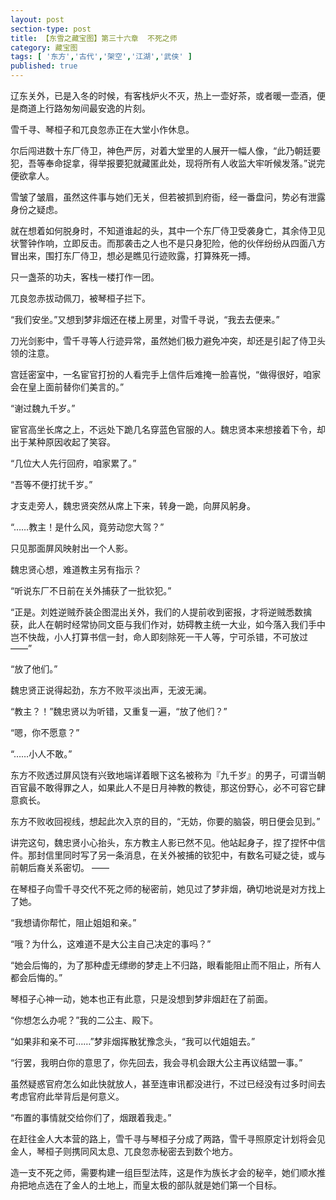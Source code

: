 ```yaml
---
layout: post
section-type: post
title: 【东雪之藏宝图】第三十六章  不死之师
category: 藏宝图
tags: [ '东方','古代','架空','江湖','武侠' ]
published: true
---
```

辽东关外，已是入冬的时候，有客栈炉火不灭，热上一壶好茶，或者暖一壶酒，便是商道上行路匆匆间最安逸的片刻。

雪千寻、琴桓子和兀良忽赤正在大堂小作休息。

尔后闯进数十东厂侍卫，神色严厉，对着大堂里的人展开一幅人像，“此乃朝廷要犯，吾等奉命捉拿，得举报要犯就藏匿此处，现将所有人收监大牢听候发落。”说完便欲拿人。

雪皱了皱眉，虽然这件事与她们无关，但若被抓到府衙，经一番盘问，势必有泄露身份之疑虑。

就在想着如何脱身时，不知道谁起的头，其中一个东厂侍卫受袭身亡，其余侍卫见状警钟作响，立即反击。而那袭击之人也不是只身犯险，他的伙伴纷纷从四面八方冒出来，围打东厂侍卫，想必是瞧见行迹败露，打算殊死一搏。

只一盏茶的功夫，客栈一楼打作一团。

兀良忽赤拔动佩刀，被琴桓子拦下。

“我们安坐。”又想到梦非烟还在楼上房里，对雪千寻说，“我去去便来。”

刀光剑影中，雪千寻等人行迹异常，虽然她们极力避免冲突，却还是引起了侍卫头领的注意。

宫廷密室中，一名宦官打扮的人看完手上信件后难掩一脸喜悦，“做得很好，咱家会在皇上面前替你们美言的。”

“谢过魏九千岁。”

宦官高坐长席之上，不远处下跪几名穿蓝色官服的人。魏忠贤本来想接着下令，却出于某种原因收起了笑容。

“几位大人先行回府，咱家累了。”

“吾等不便打扰千岁。”

才支走旁人，魏忠贤突然从席上下来，转身一跪，向屏风躬身。

“……教主！是什么风，竟劳动您大驾？”

只见那面屏风映射出一个人影。

魏忠贤心想，难道教主另有指示？

“听说东厂不日前在关外捕获了一批钦犯。”

“正是。刘姓逆贼乔装企图混出关外，我们的人提前收到密报，才将逆贼悉数擒获，此人在朝时经常协同文臣与我们作对，妨碍教主统一大业，如今落入我们手中岂不快哉，小人打算书信一封，命人即刻除死一干人等，宁可杀错，不可放过——”

“放了他们。”

魏忠贤正说得起劲，东方不败平淡出声，无波无澜。

“教主？！”魏忠贤以为听错，又重复一遍，“放了他们？”

“嗯，你不愿意？”

“……小人不敢。”

东方不败透过屏风饶有兴致地端详着眼下这名被称为『九千岁』的男子，可谓当朝百官最不敢得罪之人，如果此人不是日月神教的教徒，那这份野心，必不可容它肆意疯长。

东方不败收回视线，想起此次入京的目的，“无妨，你要的脑袋，明日便会见到。”

讲完这句，魏忠贤小心抬头，东方教主人影已然不见。他站起身子，捏了捏怀中信件。那封信里同时写了另一条消息，在关外被捕的钦犯中，有数名可疑之徒，或与前朝后裔关系密切。
——

在琴桓子向雪千寻交代不死之师的秘密前，她见过了梦非烟，确切地说是对方找上了她。

“我想请你帮忙，阻止姐姐和亲。”

“哦？为什么，这难道不是大公主自己决定的事吗？”

“她会后悔的，为了那种虚无缥缈的梦走上不归路，眼看能阻止而不阻止，所有人都会后悔的。”

琴桓子心神一动，她本也正有此意，只是没想到梦非烟赶在了前面。

“你想怎么办呢？”我的二公主、殿下。

“如果非和亲不可……”梦非烟挥散犹豫念头，“我可以代姐姐去。”

“行罢，我明白你的意思了，你先回去，我会寻机会跟大公主再议结盟一事。”

虽然疑惑官府怎么如此快就放人，甚至连审讯都没进行，不过已经没有过多时间去考虑官府此举背后是何意义。

“布置的事情就交给你们了，烟跟着我走。”

在赶往金人大本营的路上，雪千寻与琴桓子分成了两路，雪千寻照原定计划将会见金人，琴桓子则携同风太息、兀良忽赤秘密去到数个地方。

造一支不死之师，需要构建一组巨型法阵，这是作为族长才会的秘辛，她们顺水推舟把地点选在了金人的土地上，而皇太极的部队就是她们第一个目标。

